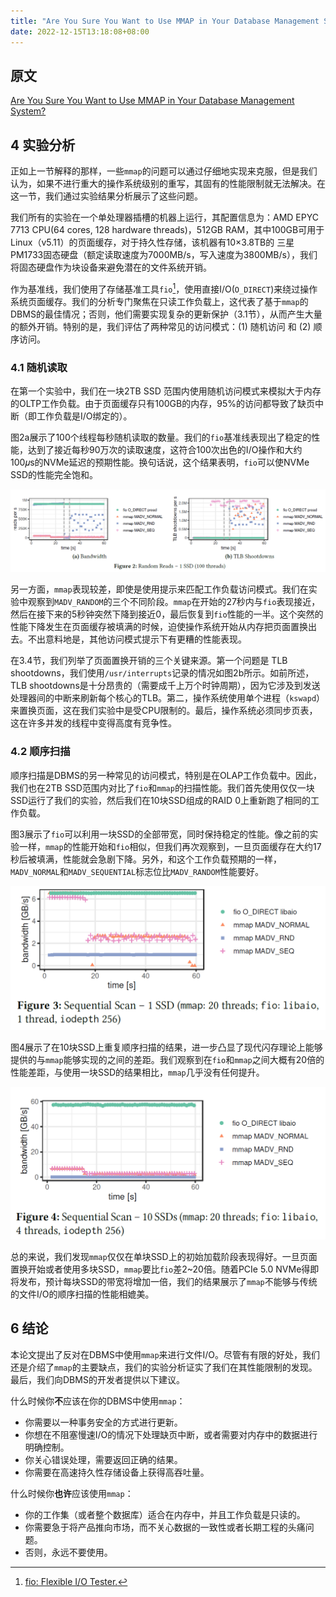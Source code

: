 ```yaml
---
title: "Are You Sure You Want to Use MMAP in Your Database Management System?[部分翻译]"
date: 2022-12-15T13:18:08+08:00
---
```


## 原文

[Are You Sure You Want to Use MMAP in Your Database Management System?](https://db.cs.cmu.edu/mmap-cidr2022/)

## 4 实验分析

正如上一节解释的那样，一些`mmap`的问题可以通过仔细地实现来克服，但是我们认为，如果不进行重大的操作系统级别的重写，其固有的性能限制就无法解决。在这一节，我们通过实验结果分析展示了这些问题。

我们所有的实验在一个单处理器插槽的机器上运行，其配置信息为：AMD EPYC 7713 CPU(64 cores, 128 hardware threads)，512GB RAM，其中100GB可用于Linux（v5.11）的页面缓存，对于持久性存储，该机器有10×3.8TB的 三星PM1733固态硬盘（额定读取速度为7000MB/s，写入速度为3800MB/s），我们将固态硬盘作为块设备来避免潜在的文件系统开销。

作为基准线，我们使用了存储基准工具`fio`[^1]，使用直接I/O(`O_DIRECT`)来绕过操作系统页面缓存。我们的分析专门聚焦在只读工作负载上，这代表了基于`mmap`的DBMS的最佳情况；否则，他们需要实现复杂的更新保护（3.1节），从而产生大量的额外开销。特别的是，我们评估了两种常见的访问模式：(1) 随机访问 和 (2) 顺序访问。

[^1]: [fio: Flexible I/O Tester.](https://github.com/axboe/fio)

### 4.1 随机读取

在第一个实验中，我们在一块2TB SSD 范围内使用随机访问模式来模拟大于内存的OLTP工作负载。由于页面缓存只有100GB的内存，95%的访问都导致了缺页中断（即工作负载是I/O绑定的）。

图2a展示了100个线程每秒随机读取的数量。我们的`fio`基准线表现出了稳定的性能，达到了接近每秒90万次的读取速度，这符合100次出色的I/O操作和大约100𝜇s的NVMe延迟的预期性能。换句话说，这个结果表明，`fio`可以使NVMe SSD的性能完全饱和。

![](./images/Figure2.png)

另一方面，`mmap`表现较差，即使是使用提示来匹配工作负载访问模式。我们在实验中观察到`MADV_RANDOM`的三个不同阶段。`mmap`在开始的27秒内与`fio`表现接近，然后在接下来的5秒钟突然下降到接近0，最后恢复到`fio`性能的一半。这个突然的性能下降发生在页面缓存被填满的时候，迫使操作系统开始从内存把页面置换出去。不出意料地是，其他访问模式提示下有更糟的性能表现。

在3.4节，我们列举了页面置换开销的三个关键来源。第一个问题是 TLB shootdowns，我们使用`/usr/interrupts`记录的情况如图2b所示。如前所述，TLB shootdowns是十分昂贵的（需要成千上万个时钟周期），因为它涉及到发送处理器间的中断来刷新每个核心的TLB。第二，操作系统使用单个进程（`kswapd`）来置换页面，这在我们实验中是受CPU限制的。最后，操作系统必须同步页表，这在许多并发的线程中变得高度有竞争性。

### 4.2 顺序扫描

顺序扫描是DBMS的另一种常见的访问模式，特别是在OLAP工作负载中。因此，我们也在2TB SSD范围内对比了`fio`和`mmap`的扫描性能。我们首先使用仅仅一块SSD运行了我们的实验，然后我们在10块SSD组成的RAID 0上重新跑了相同的工作负载。

图3展示了`fio`可以利用一块SSD的全部带宽，同时保持稳定的性能。像之前的实验一样，`mmap`的性能开始和`fio`相似，但我们再次观察到，一旦页面缓存在大约17秒后被填满，性能就会急剧下降。另外，和这个工作负载预期的一样，`MADV_NORMAL`和`MADV_SEQUENTIAL`标志位比`MADV_RANDOM`性能要好。

![](./images/Figure3.png)

图4展示了在10块SSD上重复顺序扫描的结果，进一步凸显了现代闪存理论上能够提供的与`mmap`能够实现的之间的差距。我们观察到在`fio`和`mmap`之间大概有20倍的性能差距，与使用一块SSD的结果相比，`mmap`几乎没有任何提升。

![](./images/Figure4.png)

总的来说，我们发现`mmap`仅仅在单块SSD上的初始加载阶段表现得好。一旦页面置换开始或者使用多块SSD，`mmap`要比`fio`差2~20倍。随着PCIe 5.0 NVMe得即将发布，预计每块SSD的带宽将增加一倍，我们的结果展示了`mmap`不能够与传统的文件I/O的顺序扫描的性能相媲美。

## 6 结论

本论文提出了反对在DBMS中使用`mmap`来进行文件I/O。尽管有有限的好处，我们还是介绍了`mmap`的主要缺点，我们的实验分析证实了我们在其性能限制的发现。最后，我们向DBMS的开发者提供以下建议。

什么时候你**不**应该在你的DBMS中使用`mmap`：
- 你需要以一种事务安全的方式进行更新。
- 你想在不阻塞慢速I/O的情况下处理缺页中断，或者需要对内存中的数据进行明确控制。
- 你关心错误处理，需要返回正确的结果。
- 你需要在高速持久性存储设备上获得高吞吐量。

什么时候你**也许**应该使用`mmap`：
- 你的工作集（或者整个数据库）适合在内存中，并且工作负载是只读的。
- 你需要急于将产品推向市场，而不关心数据的一致性或者长期工程的头痛问题。
- 否则，永远不要使用。

